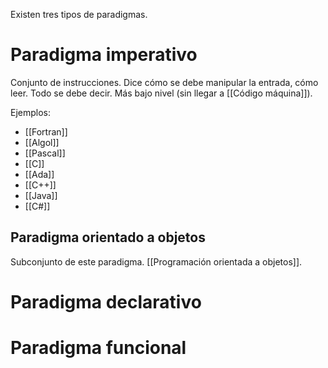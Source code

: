 Existen tres tipos de paradigmas.

# Paradigma imperativo
Conjunto de instrucciones. Dice cómo se debe manipular la entrada, cómo leer. Todo se debe decir. Más bajo nivel (sin llegar a [[Código máquina]]).

Ejemplos:
- [[Fortran]]
- [[Algol]]
- [[Pascal]]
- [[C]]
- [[Ada]]
- [[C++]]
- [[Java]]
- [[C#]]

## Paradigma orientado a objetos
Subconjunto de este paradigma. [[Programación orientada a objetos]].
# Paradigma declarativo

# Paradigma funcional